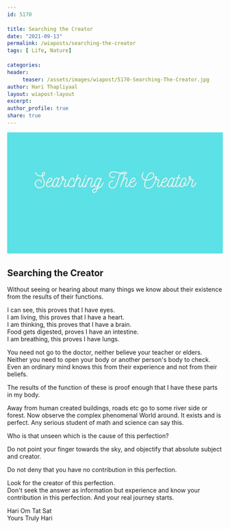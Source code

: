 ```yaml
--- 
id: 5170

title: Searching the Creator
date: "2021-09-13"
permalink: /wiaposts/searching-the-creator
tags: [ Life, Nature]    

categories: 
header:
     teaser: /assets/images/wiapost/5170-Searching-The-Creator.jpg
author: Hari Thapliyaal 
layout: wiapost-layout
excerpt:  
author_profile: true 
share: true 
---
```


![Searching the Creator](/assets/images/wiapost/5170-Searching-The-Creator.jpg)     
   
## Searching the Creator      
   
Without seeing or hearing about many things we know about their existence from the results of their functions.     
    
I can see, this proves that I have eyes.    
I am living, this proves that I have a heart.     
I am thinking, this proves that I have a brain.    
Food gets digested, proves I have an intestine.     
I am breathing, this proves I have lungs.     
    
You need not go to the doctor, neither believe your teacher or elders.     
Neither you need to open your body or another person's body to check.    
Even an ordinary mind knows this from their experience and not from their beliefs.    
    
The results of the function of these is proof enough that I have these parts in my body.     
    
Away from human created buildings, roads etc go to some river side or forest. Now observe the complex phenomenal World around. It exists and is perfect. Any serious student of math and science can say this.     
    
Who is that unseen which is the cause of this perfection?    
    
Do not point your finger towards the sky, and objectify that absolute subject and creator.     
    
Do not deny that you have no contribution in this perfection.     
    
Look for the creator of this perfection.     
Don't seek the answer as information but experience and know your contribution in this perfection. And your real journey starts.    
    
Hari Om Tat Sat     
Yours Truly Hari    
